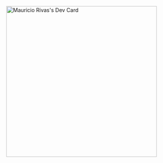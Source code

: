 <a href="https://app.daily.dev/mauriziocx"><img src="https://api.daily.dev/devcards/7a378859f8784465aa3c5192ff5112d5.png?r=427" width="400" alt="Mauricio Rivas's Dev Card"/></a>
